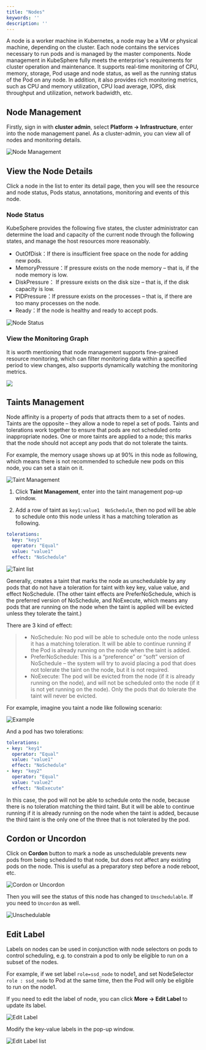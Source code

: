 ```yaml
---
title: "Nodes"
keywords: ''
description: ''
---
```


A node is a worker machine in Kubernetes, a node may be a VM or physical machine, depending on the cluster. Each node contains the services necessary to run pods and is managed by the master components. Node management in KubeSphere fully meets the enterprise's requirements for cluster operation and maintenance. It supports real-time monitoring of CPU, memory, storage, Pod usage and node status, as well as the running status of the Pod on any node. In addition, it also provides rich monitoring metrics, such as CPU and memory utilization, CPU load average, IOPS, disk throughput and utilization, network badwidth, etc.

## Node Management

Firstly, sign in with **cluster admin**, select **Platform → Infrastructure**, enter into the node management panel. As a cluster-admin, you can view all of nodes and monitoring details.

![Node Management](https://pek3b.qingstor.com/kubesphere-docs/png/20190402143717.png)

## View the Node Details 

Click a node in the list to enter its detail page, then you will see the resource and node status, Pods status, annotations, monitoring and events of this node.

### Node Status

KubeSphere provides the following five states, the cluster administrator can determine the load and capacity of the current node through the following states, and manage the host resources more reasonably.

- OutOfDisk：If there is insufficient free space on the node for adding new pods.
- MemoryPressure：If pressure exists on the node memory – that is, if the node memory is low.
- DiskPressure： If pressure exists on the disk size – that is, if the disk capacity is low.
- PIDPressure：If pressure exists on the processes – that is, if there are too many processes on the node.
- Ready：If the node is healthy and ready to accept pods.

![Node Status](https://pek3b.qingstor.com/kubesphere-docs/png/20190402152910.png)

### View the Monitoring Graph

It is worth mentioning that node management supports fine-grained resource monitoring, which can filter monitoring data within a specified period to view changes, also supports dynamically watching the monitoring metrics.

![](https://pek3b.qingstor.com/kubesphere-docs/png/20190402154535.png)

## Taints Management 

Node affinity is a property of pods that attracts them to a set of nodes. Taints are the opposite – they allow a node to repel a set of pods. Taints and tolerations work together to ensure that pods are not scheduled onto inappropriate nodes. One or more taints are applied to a node; this marks that the node should not accept any pods that do not tolerate the taints. 

For example, the memory usage shows up at 90% in this node as following, which means there is not recommended to schedule new pods on this node, you can set a stain on it.

![Taint Management](https://pek3b.qingstor.com/kubesphere-docs/png/20190402160238.png)

1. Click **Taint Management**, enter into the taint management pop-up window.

2. Add a row of taint as `key1:value1  NoSchedule`, then no pod will be able to schedule onto this node unless it has a matching toleration as following.

```yaml
tolerations:
  key: "key1"
  operator: "Equal"
  value: "value1"
  effect: "NoSchedule"
```

![Taint list](https://pek3b.qingstor.com/kubesphere-docs/png/20190402180226.png)

Generally, creates a taint that marks the node as unschedulable by any pods that do not have a toleration for taint with key key, value value, and effect NoSchedule. (The other taint effects are PreferNoSchedule, which is the preferred version of NoSchedule, and NoExecute, which means any pods that are running on the node when the taint is applied will be evicted unless they tolerate the taint.)


There are 3 kind of effect:

> - NoSchedule: No pod will be able to schedule onto the node unless it has a matching toleration. It will be able to continue running if the Pod is already running on the node when the taint is added.
> - PreferNoSchedule: This is a “preference” or “soft” version of NoSchedule – the system will try to avoid placing a pod that does not tolerate the taint on the node, but it is not required. 
> - NoExecute: The pod will be evicted from the node (if it is already running on the node), and will not be scheduled onto the node (if it is not yet running on the node). Only the pods that do tolerate the taint will never be evicted. 

For example, imagine you taint a node like following scenario:

![Example](https://pek3b.qingstor.com/kubesphere-docs/png/20190402175243.png)

And a pod has two tolerations:

```yaml
tolerations:
- key: "key1"
  operator: "Equal"
  value: "value1"
  effect: "NoSchedule"
- key: "key2"
  operator: "Equal"
  value: "value2"
  effect: "NoExecute"
```

In this case, the pod will not be able to schedule onto the node, because there is no toleration matching the third taint. But it will be able to continue running if it is already running on the node when the taint is added, because the third taint is the only one of the three that is not tolerated by the pod.


## Cordon or Uncordon

Click on **Cordon** button to mark a node as unschedulable prevents new pods from being scheduled to that node, but does not affect any existing pods on the node. This is useful as a preparatory step before a node reboot, etc.

![Cordon or Uncordon](https://pek3b.qingstor.com/kubesphere-docs/png/20190402223450.png)

Then you will see the status of this node has changed to `Unschedulable`. If you need to  `Uncordon` as well.

![Unschedulable](https://pek3b.qingstor.com/kubesphere-docs/png/20190402223651.png)

## Edit Label

Labels on nodes can be used in conjunction with node selectors on pods to control scheduling, e.g. to constrain a pod to only be eligible to run on a subset of the nodes.

For example, if we set label `role=ssd_node` to node1, and set NodeSelector `role : ssd_node` to Pod at the same time, then the Pod will only be eligible to run on the node1.

If you need to edit the label of node, you can click **More → Edit Label** to update its label.

![Edit Label](https://pek3b.qingstor.com/kubesphere-docs/png/20190402224659.png)

Modify the key-value labels in the pop-up window.

![Edit Label list](https://pek3b.qingstor.com/kubesphere-docs/png/20190402224755.png)
